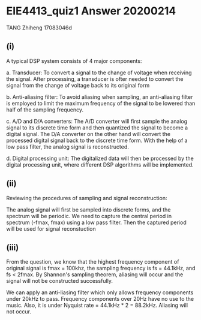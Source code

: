 # EIE4413_quiz1 Answer 20200214

TANG Zhiheng 17083046d

## (i)

A typical DSP system consists of 4 major components:

a. Transducer: To convert a signal to the change of voltage when receiving the signal. After processing, a transducer is ofter needed to convert the signal from the change of voltage back to its original form

b. Anti-aliasing filter: To avoid aliasing when sampling, an anti-aliasing filter is employed to limit the maximum frequency of the signal to be lowered than half of the sampling frequency.

c. A/D and D/A converters: The A/D converter will first sample the analog signal to its discrete time form and then quantized the signal to become a digital signal. The D/A converter on the other hand will convert the processed digital signal back to the discrete time form. With the help of a low pass filter, the analog signal is reconstructed.

d. Digital processing unit: The digitalized data will then be processed by the digital processing unit, where different DSP algorithms will be implemented.

## (ii)

Reviewing the procedures of sampling and signal reconstruction:

The analog signal will first be sampled into discrete forms, and the spectrum will be periodic. We need to capture the central period in spectrum (-fmax, fmax) using a low pass filter. Then the captured period will be used for signal reconstuction

## (iii)

From the question, we know that the highest frequency component of original signal is fmax = 100khz, the sampling frequency is fs = 44.1kHz, and fs < 2fmax. By Shannon's sampling theorem, aliasing will occur and the signal will not be constructed successfully. 

We can apply an anti-liasing filter which only allows frequency components under 20kHz to pass. Frequency components over 20Hz have no use to the music. Also, it is under Nyquist rate =  44.1kHz * 2 = 88.2kHz. Aliasing will not occur.


